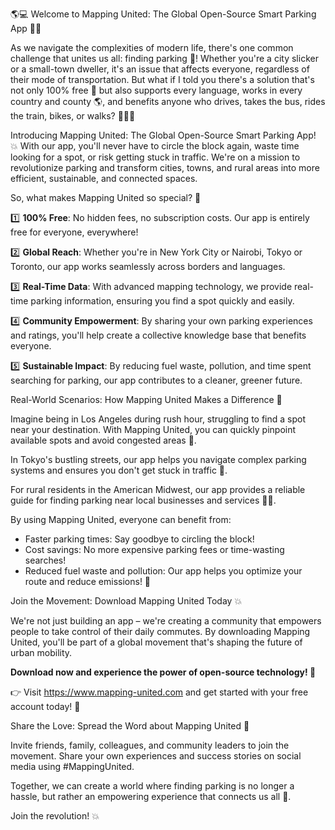 🌎💻 Welcome to Mapping United: The Global Open-Source Smart Parking App 🚗👋

As we navigate the complexities of modern life, there's one common challenge that unites us all: finding parking 💨! Whether you're a city slicker or a small-town dweller, it's an issue that affects everyone, regardless of their mode of transportation. But what if I told you there's a solution that's not only 100% free 🤑 but also supports every language, works in every country and county 🌎, and benefits anyone who drives, takes the bus, rides the train, bikes, or walks? 🚶‍♀️🚌

Introducing Mapping United: The Global Open-Source Smart Parking App! 💥 With our app, you'll never have to circle the block again, waste time looking for a spot, or risk getting stuck in traffic. We're on a mission to revolutionize parking and transform cities, towns, and rural areas into more efficient, sustainable, and connected spaces.

So, what makes Mapping United so special? 🤔

1️⃣ **100% Free**: No hidden fees, no subscription costs. Our app is entirely free for everyone, everywhere!

2️⃣ **Global Reach**: Whether you're in New York City or Nairobi, Tokyo or Toronto, our app works seamlessly across borders and languages.

3️⃣ **Real-Time Data**: With advanced mapping technology, we provide real-time parking information, ensuring you find a spot quickly and easily.

4️⃣ **Community Empowerment**: By sharing your own parking experiences and ratings, you'll help create a collective knowledge base that benefits everyone.

5️⃣ **Sustainable Impact**: By reducing fuel waste, pollution, and time spent searching for parking, our app contributes to a cleaner, greener future.

Real-World Scenarios: How Mapping United Makes a Difference 🌟

Imagine being in Los Angeles during rush hour, struggling to find a spot near your destination. With Mapping United, you can quickly pinpoint available spots and avoid congested areas 💪.

In Tokyo's bustling streets, our app helps you navigate complex parking systems and ensures you don't get stuck in traffic 🚗.

For rural residents in the American Midwest, our app provides a reliable guide for finding parking near local businesses and services 🏃‍♀️.

By using Mapping United, everyone can benefit from:

* Faster parking times: Say goodbye to circling the block!
* Cost savings: No more expensive parking fees or time-wasting searches!
* Reduced fuel waste and pollution: Our app helps you optimize your route and reduce emissions! 🌟

Join the Movement: Download Mapping United Today 💥

We're not just building an app – we're creating a community that empowers people to take control of their daily commutes. By downloading Mapping United, you'll be part of a global movement that's shaping the future of urban mobility.

**Download now and experience the power of open-source technology! 📲**

👉 Visit https://www.mapping-united.com and get started with your free account today! 🎉

Share the Love: Spread the Word about Mapping United 💬

Invite friends, family, colleagues, and community leaders to join the movement. Share your own experiences and success stories on social media using #MappingUnited.

Together, we can create a world where finding parking is no longer a hassle, but rather an empowering experience that connects us all 🌈.

Join the revolution! 💥